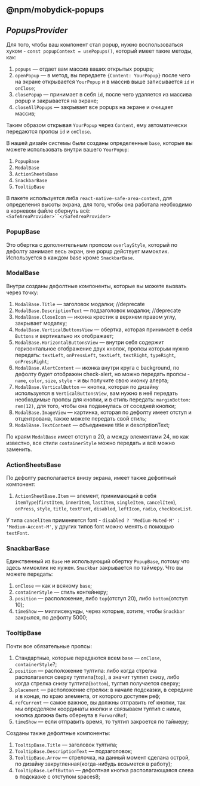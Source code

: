 ## @npm/mobydick-popups

## ***PopupsProvider***

Для того, чтобы ваш компонент стал popup, нужно воспользоваться хуком - `const popupContext = usePopups()`, который имеет такие методы, как:

1. `popups` — отдает вам массив ваших открытых popups;
2. `openPopup` — в метод, вы передаете `{Content: YourPopup}` после чего на экране открывается `YourPopup` и в массив выше записывается `id` и `onClose`;
3. `closePopup` — принимает в себя `id`, после чего удаляется из массива popup и закрывается на экране; 
4. `closeAllPopups` — закрывает все popups на экране и очищает массив;

Таким образом открывая `YourPopup` через `Content`, ему автоматически передаются пропсы `id` и `onClose`.

В нашей дизайн системы были созданы определенные `base`, которые вы можете использовать внутри вашего `YourPopup`:
1. `PopupBase`
2. `ModalBase`
3. `ActionSheetsBase`
4. `SnackbarBase`
5. `TooltipBase`

В пакете используется либа `react-native-safe-area-context`, для определения высоты экрана, для того, чтобы она работала необходимо в корневом файле обернуть всё: `<SafeAreaProvider>``</SafeAreaProvider>`

### **PopupBase**
Это обертка с дополнительным пропсом `overlayStyle`, который по дефолту занимает весь экран, вне popup действует мимоклик. Используется в каждом base кроме `SnackbarBase`. 

### **ModalBase**
Внутри созданы дефолтные компоненты, которые вы можете вызвать через точку:
1. `ModalBase.Title` — заголовок модалки; //deprecate
2. `ModalBase.DescriptionText` — подзаголовок модалки; //deprecate
3. `ModalBase.CloseIcon` — иконка крестик в верхнем правом углу, закрывает модалку;
4. `ModalBase.VerticalButtonsView` — обертка, которая принимает в себя `Buttons` и вертикально их отображает;
5. `ModalBase.HorizontalButtonsView` — внутри себя содержит горизонтальное отображение двух кнопок, пропсы которым нужно передать: `textLeft`, `onPressLeft`, `textLeft`, `textRight`, `typeRight`, `onPressRight`;
6. `ModalBase.AlertContent` — иконка внутри круга с background, по дефолту будет отображен check-alert, но можно передать пропсы - `name`, `color`, `size`, `style` - и вы получите свою иконку алерта;
7. `ModalBase.VerticalButton` — кнопка, которая по дизайну используется в `VerticalButtonsView`, вам нужно в неё передать необходимые пропсы для кнопки, и в стиль передать: `marginBottom: rem(12)`, для того, чтобы она подвинулась от соседней кнопки;
8. `ModalBase.ImageView` — картинка, которая по дефолту имеет отступ и отцентрована, также можете передать свой стиль;
9. `ModalBase.TextContent` — объединение title и descriptionText;

По краям `ModalBase` имеет отступ в 20, а между элементами 24, но как известно, все стили `containerStyle` можно передать и всё можно заменить.

### **ActionSheetsBase**
По дефолту располагается внизу экрана, имеет также дефолтный компонент:
1. `ActionSheetBase.Item` — элемент, принимающий в себя `itemType`(`firstItem`, `innerItem`, `lastItem`, `singleItem`, `cancelItem`), `onPress`, `style`, `title`, `textFont`, `disabled`, `leftIcon`, `radio`, `checkboxList`. 

У типа `cancelItem` применяется font - `disabled ? 'Medium-Muted-M' : 'Medium-Accent-M'`, у других типов font можно менять с помощью `textFont`.


### **SnackbarBase**
Единственный из `Base` не использующий обертку `PopupBase`, потому что здесь мимоклик не нужен. `Snackbar` закрывается по таймеру.
Что вы можете передать:
1. `onClose` — как и всякому `base`;
2. `containerStyle` — стиль контейнеру;
3. `position` — расположение, либо `top`(отступ 20), либо `bottom`(отступ 10);
4. `timeShow` — миллисекунды, через которые, хотите, чтобы `Snackbar` закрылся, по дефолту 5000;

### **TooltipBase**

Почти все обязательные пропсы:
1. Стандартные, которые передаются всем `base` — `onClose`, `containerStyle`?;
2. `position` — расположение тултипа: либо когда стрелка располагается сверху тултипа(`top`), а значит тултип снизу, либо когда стрелка снизу тултипа(`bottom`), тултип получается сверху;
3. `placement` — расположение стрелки: в начале подсказки, в середине и в конце, по краю элемента, от которого доступен реф;
4. `refCurrent` — самое важное, вы должны отправить ref кнопки, так мы определяем координаты кнопки и связываем тултип с ними, кнопка должна быть обернута в `ForwardRef`;
5. `timeShow` — если отправить время, то тултип закроется по таймеру;

Созданы также дефолтные компоненты:
1. `TooltipBase.Title` — заголовок тултипа;
2. `TooltipBase.DescriptionText` — подзаголовок;
3. `TooltipBase.Arrow` — стрелочка, на данный момент сделана острой, по дизайну закругленная(когда-нибудь возьмется в работу);
4. `TooltipBase.LeftButton` — дефолтная кнопка располагающаяся слева в подсказке с отступом spaces8;
